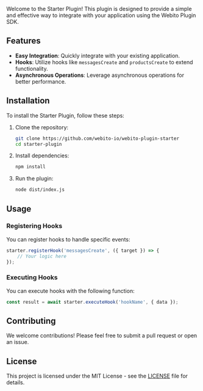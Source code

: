 
Welcome to the Starter Plugin! This plugin is designed to provide a simple and effective way to integrate with your application using the Webito Plugin SDK.

## Features

- **Easy Integration**: Quickly integrate with your existing application.
- **Hooks**: Utilize hooks like `messagesCreate` and `productsCreate` to extend functionality.
- **Asynchronous Operations**: Leverage asynchronous operations for better performance.

## Installation

To install the Starter Plugin, follow these steps:

1. Clone the repository:
   ```bash
   git clone https://github.com/webito-io/webito-plugin-starter
   cd starter-plugin
   ```

2. Install dependencies:
   ```bash
   npm install
   ```

3. Run the plugin:
   ```bash
   node dist/index.js
   ```

## Usage

### Registering Hooks

You can register hooks to handle specific events:

```javascript
starter.registerHook('messagesCreate', ({ target }) => {
    // Your logic here
});
```

### Executing Hooks

You can execute hooks with the following function:

```javascript
const result = await starter.executeHook('hookName', { data });
```

## Contributing

We welcome contributions! Please feel free to submit a pull request or open an issue.

## License

This project is licensed under the MIT License - see the [LICENSE](LICENSE) file for details.